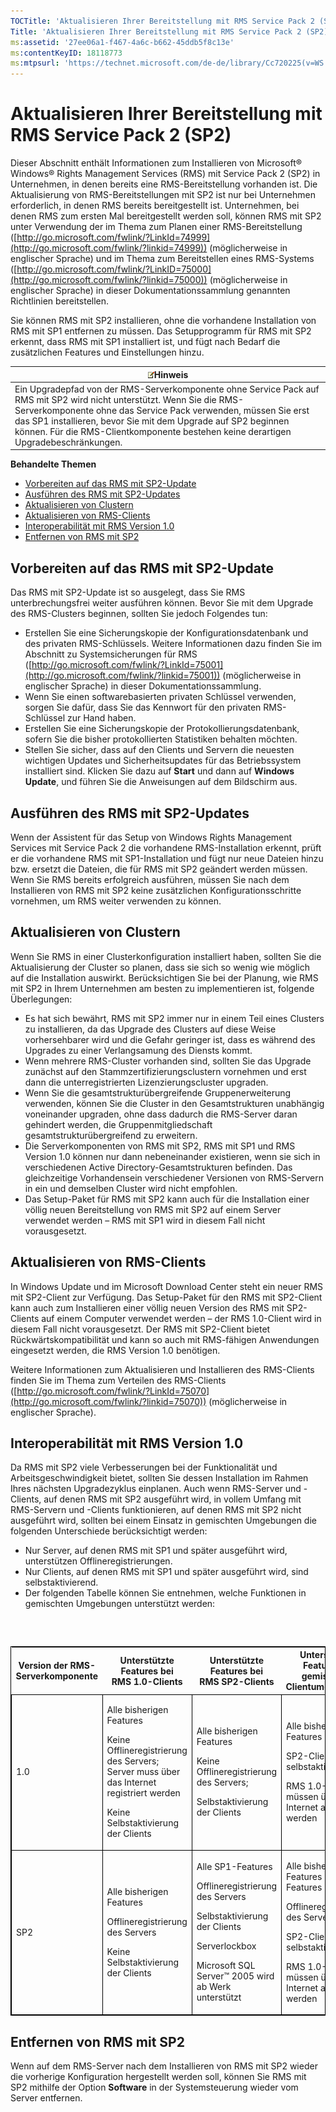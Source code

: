```yaml
---
TOCTitle: 'Aktualisieren Ihrer Bereitstellung mit RMS Service Pack 2 (SP2)'
Title: 'Aktualisieren Ihrer Bereitstellung mit RMS Service Pack 2 (SP2)'
ms:assetid: '27ee06a1-f467-4a6c-b662-45ddb5f8c13e'
ms:contentKeyID: 18118773
ms:mtpsurl: 'https://technet.microsoft.com/de-de/library/Cc720225(v=WS.10)'
---
```


Aktualisieren Ihrer Bereitstellung mit RMS Service Pack 2 (SP2)
===============================================================

Dieser Abschnitt enthält Informationen zum Installieren von Microsoft® Windows® Rights Management Services (RMS) mit Service Pack 2 (SP2) in Unternehmen, in denen bereits eine RMS-Bereitstellung vorhanden ist. Die Aktualisierung von RMS-Bereitstellungen mit SP2 ist nur bei Unternehmen erforderlich, in denen RMS bereits bereitgestellt ist. Unternehmen, bei denen RMS zum ersten Mal bereitgestellt werden soll, können RMS mit SP2 unter Verwendung der im Thema zum Planen einer RMS-Bereitstellung ([http://go.microsoft.com/fwlink/?LinkId=74999](http://go.microsoft.com/fwlink/?linkid=74999)) (möglicherweise in englischer Sprache) und im Thema zum Bereitstellen eines RMS-Systems ([http://go.microsoft.com/fwlink/?LinkID=75000](http://go.microsoft.com/fwlink/?linkid=75000)) (möglicherweise in englischer Sprache) in dieser Dokumentationssammlung genannten Richtlinien bereitstellen.

Sie können RMS mit SP2 installieren, ohne die vorhandene Installation von RMS mit SP1 entfernen zu müssen. Das Setupprogramm für RMS mit SP2 erkennt, dass RMS mit SP1 installiert ist, und fügt nach Bedarf die zusätzlichen Features und Einstellungen hinzu.

| ![](images/Cc720225.note(WS.10).gif)Hinweis                                                                                                                                                                                                                                                                         |
|--------------------------------------------------------------------------------------------------------------------------------------------------------------------------------------------------------------------------------------------------------------------------------------------------------------------------------------------------|
| Ein Upgradepfad von der RMS-Serverkomponente ohne Service Pack auf RMS mit SP2 wird nicht unterstützt. Wenn Sie die RMS-Serverkomponente ohne das Service Pack verwenden, müssen Sie erst das SP1 installieren, bevor Sie mit dem Upgrade auf SP2 beginnen können. Für die RMS-Clientkomponente bestehen keine derartigen Upgradebeschränkungen. |

**Behandelte Themen**

-   [Vorbereiten auf das RMS mit SP2-Update](#bkmk_preparingforsp2update)
-   [Ausführen des RMS mit SP2-Updates](#bkmk_performingsp2update)
-   [Aktualisieren von Clustern](#bkmk_updateclusters)
-   [Aktualisieren von RMS-Clients](#bkmk_updateclients)
-   [Interoperabilität mit RMS Version 1.0](#bkmk_interop)
-   [Entfernen von RMS mit SP2](#bkmk_removingrms)

<span id="bkmk_PreparingForSP2Update"></span>
Vorbereiten auf das RMS mit SP2-Update
--------------------------------------

Das RMS mit SP2-Update ist so ausgelegt, dass Sie RMS unterbrechungsfrei weiter ausführen können. Bevor Sie mit dem Upgrade des RMS-Clusters beginnen, sollten Sie jedoch Folgendes tun:

-   Erstellen Sie eine Sicherungskopie der Konfigurationsdatenbank und des privaten RMS-Schlüssels. Weitere Informationen dazu finden Sie im Abschnitt zu Systemsicherungen für RMS ([http://go.microsoft.com/fwlink/?LinkId=75001](http://go.microsoft.com/fwlink/?linkid=75001)) (möglicherweise in englischer Sprache) in dieser Dokumentationssammlung.
-   Wenn Sie einen softwarebasierten privaten Schlüssel verwenden, sorgen Sie dafür, dass Sie das Kennwort für den privaten RMS-Schlüssel zur Hand haben.
-   Erstellen Sie eine Sicherungskopie der Protokollierungsdatenbank, sofern Sie die bisher protokollierten Statistiken behalten möchten.
-   Stellen Sie sicher, dass auf den Clients und Servern die neuesten wichtigen Updates und Sicherheitsupdates für das Betriebssystem installiert sind. Klicken Sie dazu auf **Start** und dann auf **Windows Update**, und führen Sie die Anweisungen auf dem Bildschirm aus.

<span id="bkmk_PerformingSP2Update"></span>
Ausführen des RMS mit SP2-Updates
---------------------------------

Wenn der Assistent für das Setup von Windows Rights Management Services mit Service Pack 2 die vorhandene RMS-Installation erkennt, prüft er die vorhandene RMS mit SP1-Installation und fügt nur neue Dateien hinzu bzw. ersetzt die Dateien, die für RMS mit SP2 geändert werden müssen. Wenn Sie RMS bereits erfolgreich ausführen, müssen Sie nach dem Installieren von RMS mit SP2 keine zusätzlichen Konfigurationsschritte vornehmen, um RMS weiter verwenden zu können.

<span id="bkmk_UpdateClusters"></span>
Aktualisieren von Clustern
--------------------------

Wenn Sie RMS in einer Clusterkonfiguration installiert haben, sollten Sie die Aktualisierung der Cluster so planen, dass sie sich so wenig wie möglich auf die Installation auswirkt. Berücksichtigen Sie bei der Planung, wie RMS mit SP2 in Ihrem Unternehmen am besten zu implementieren ist, folgende Überlegungen:

-   Es hat sich bewährt, RMS mit SP2 immer nur in einem Teil eines Clusters zu installieren, da das Upgrade des Clusters auf diese Weise vorhersehbarer wird und die Gefahr geringer ist, dass es während des Upgrades zu einer Verlangsamung des Diensts kommt.
-   Wenn mehrere RMS-Cluster vorhanden sind, sollten Sie das Upgrade zunächst auf den Stammzertifizierungsclustern vornehmen und erst dann die unterregistrierten Lizenzierungscluster upgraden.
-   Wenn Sie die gesamtstrukturübergreifende Gruppenerweiterung verwenden, können Sie die Cluster in den Gesamtstrukturen unabhängig voneinander upgraden, ohne dass dadurch die RMS-Server daran gehindert werden, die Gruppenmitgliedschaft gesamtstrukturübergreifend zu erweitern.
-   Die Serverkomponenten von RMS mit SP2, RMS mit SP1 und RMS Version 1.0 können nur dann nebeneinander existieren, wenn sie sich in verschiedenen Active Directory-Gesamtstrukturen befinden. Das gleichzeitige Vorhandensein verschiedener Versionen von RMS-Servern in ein und demselben Cluster wird nicht empfohlen.
-   Das Setup-Paket für RMS mit SP2 kann auch für die Installation einer völlig neuen Bereitstellung von RMS mit SP2 auf einem Server verwendet werden – RMS mit SP1 wird in diesem Fall nicht vorausgesetzt.

<span id="bkmk_UpdateClients"></span>
Aktualisieren von RMS-Clients
-----------------------------

In Windows Update und im Microsoft Download Center steht ein neuer RMS mit SP2-Client zur Verfügung. Das Setup-Paket für den RMS mit SP2-Client kann auch zum Installieren einer völlig neuen Version des RMS mit SP2-Clients auf einem Computer verwendet werden – der RMS 1.0-Client wird in diesem Fall nicht vorausgesetzt. Der RMS mit SP2-Client bietet Rückwärtskompatibilität und kann so auch mit RMS-fähigen Anwendungen eingesetzt werden, die RMS Version 1.0 benötigen.

Weitere Informationen zum Aktualisieren und Installieren des RMS-Clients finden Sie im Thema zum Verteilen des RMS-Clients ([http://go.microsoft.com/fwlink/?LinkId=75070](http://go.microsoft.com/fwlink/?linkid=75070)) (möglicherweise in englischer Sprache).

<span id="bkmk_InterOp"></span>
Interoperabilität mit RMS Version 1.0
-------------------------------------

Da RMS mit SP2 viele Verbesserungen bei der Funktionalität und Arbeitsgeschwindigkeit bietet, sollten Sie dessen Installation im Rahmen Ihres nächsten Upgradezyklus einplanen. Auch wenn RMS-Server und -Clients, auf denen RMS mit SP2 ausgeführt wird, in vollem Umfang mit RMS-Servern und -Clients funktionieren, auf denen RMS mit SP2 nicht ausgeführt wird, sollten bei einem Einsatz in gemischten Umgebungen die folgenden Unterschiede berücksichtigt werden:

-   Nur Server, auf denen RMS mit SP1 und später ausgeführt wird, unterstützen Offlineregistrierungen.
-   Nur Clients, auf denen RMS mit SP1 und später ausgeführt wird, sind selbstaktivierend.
-   Der folgenden Tabelle können Sie entnehmen, welche Funktionen in gemischten Umgebungen unterstützt werden:

###  

<p> </p>
<table style="border:1px solid black;">
<colgroup>
<col width="25%" />
<col width="25%" />
<col width="25%" />
<col width="25%" />
</colgroup>
<thead>
<tr class="header">
<th>Version der RMS-Serverkomponente</th>
<th>Unterstützte Features bei RMS 1.0-Clients</th>
<th>Unterstützte Features bei RMS SP2-Clients</th>
<th>Unterstützte Features in gemischten Clientumgebungen</th>
</tr>
</thead>
<tbody>
<tr class="odd">
<td style="border:1px solid black;"><p>1.0</p></td>
<td style="border:1px solid black;"><p>Alle bisherigen Features</p>
<p>Keine Offlineregistrierung des Servers; Server muss über das Internet registriert werden</p>
<p>Keine Selbstaktivierung der Clients</p></td>
<td style="border:1px solid black;"><p>Alle bisherigen Features</p>
<p>Keine Offlineregistrierung des Servers;</p>
<p>Selbstaktivierung der Clients</p></td>
<td style="border:1px solid black;"><p>Alle bisherigen Features</p>
<p>SP2-Clients sind selbstaktivierend,</p>
<p>RMS 1.0-Clients müssen über das Internet aktiviert werden</p></td>
</tr>
<tr class="even">
<td style="border:1px solid black;"><p>SP2</p></td>
<td style="border:1px solid black;"><p>Alle bisherigen Features</p>
<p>Offlineregistrierung des Servers</p>
<p>Keine Selbstaktivierung der Clients</p></td>
<td style="border:1px solid black;"><p>Alle SP1-Features</p>
<p>Offlineregistrierung des Servers</p>
<p>Selbstaktivierung der Clients</p>
<p>Serverlockbox</p>
<p>Microsoft SQL Server™ 2005 wird ab Werk unterstützt</p></td>
<td style="border:1px solid black;"><p>Alle bisherigen Features plus SP2-Features</p>
<p>Offlineregistrierung des Servers</p>
<p>SP2-Clients sind selbstaktivierend,</p>
<p>RMS 1.0-Clients müssen über das Internet aktiviert werden</p></td>
</tr>
</tbody>
</table>
<p> </p>

<span id="bkmk_RemovingRMS"></span>
Entfernen von RMS mit SP2
-------------------------

Wenn auf dem RMS-Server nach dem Installieren von RMS mit SP2 wieder die vorherige Konfiguration hergestellt werden soll, können Sie RMS mit SP2 mithilfe der Option **Software** in der Systemsteuerung wieder vom Server entfernen.
